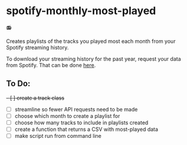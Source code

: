 # spotify-monthly-most-played
:radio:

Creates playlists of the tracks you played most each month from your Spotify streaming history.

To download your streaming history for the past year, request your data from Spotify.
That can be done [here](https://www.spotify.com/uk/account/privacy/).

## To Do:
~~- [ ] create a track class~~
- [ ] streamline so fewer API requests need to be made
- [ ] choose which month to create a playlist for
- [ ] choose how many tracks to include in playlists created
- [ ] create a function that returns a CSV with most-played data
- [ ] make script run from command line
